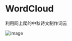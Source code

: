 # WordCloud
利用网上爬的中秋诗文制作词云

![image](https://github.com/JieYuShi/WordCloud/blob/master/wordcloud_1.jpg)
